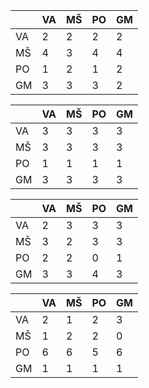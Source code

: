 |    | VA | MŠ | PO | GM |
|----|----|----|----|----|
| VA | 2  | 2  | 2  | 2  |
| MŠ | 4  | 3  | 4  | 4  |
| PO | 1  | 2  | 1  | 2  |
| GM | 3  | 3  | 3  | 2  |

|    | VA | MŠ | PO | GM |
|----|----|----|----|----|
| VA | 3  | 3  | 3  | 3  |
| MŠ | 3  | 3  | 3  | 3  |
| PO | 1  | 1  | 1  | 1  |
| GM | 3  | 3  | 3  | 3  |

|    | VA | MŠ | PO | GM |
|----|----|----|----|----|
| VA | 2  | 3  | 3  | 3  |
| MŠ | 3  | 2  | 3  | 3  |
| PO | 2  | 2  | 0  | 1  |
| GM | 3  | 3  | 4  | 3  |

|    | VA | MŠ | PO | GM |
|----|----|----|----|----|
| VA | 2  | 1  | 2  | 3  |
| MŠ | 1  | 2  | 2  | 0  |
| PO | 6  | 6  | 5  | 6  |
| GM | 1  | 1  | 1  | 1  |
